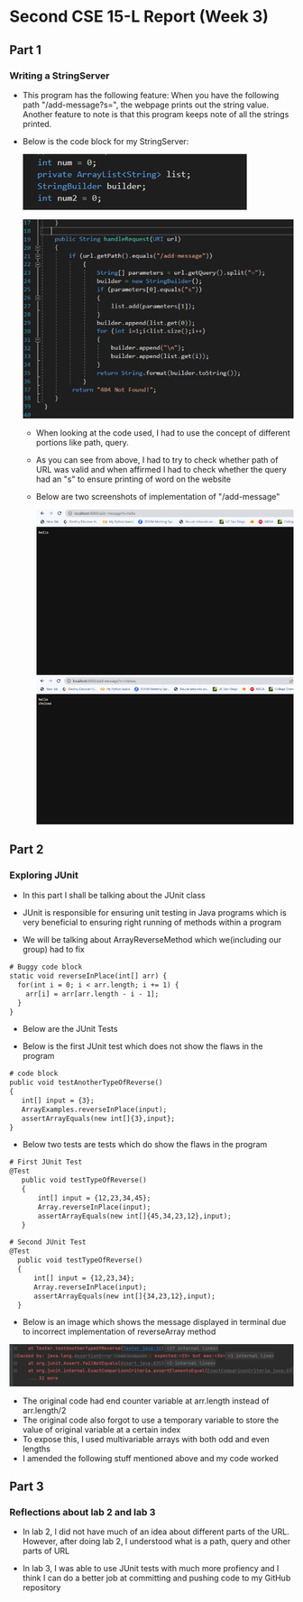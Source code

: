 # Second CSE 15-L Report (Week 3)

## Part 1
### Writing a StringServer

* This program has the following feature:
When you have the following path "/add-message?s=<string>", the webpage prints out the string value.
Another feature to note is that this program keeps note of all the strings printed.
  
* Below is the code block for my StringServer:
  
  ![Image](Code1.png)
  
  
  ![Image](Code2.png)
  
  * When looking at the code used, I had to use the concept of different portions like path, query.
  
  * As you can see from above, I had to try to check whether path of URL was valid and when affirmed I had to check whether the query had an "s" to ensure
    printing of word on the website
  
  * Below are two screenshots of implementation of "/add-message"
  
    ![Image](Screenshot1.png)
    ![Image](Screenshot2.png)
  

## Part 2
### Exploring JUnit
  
 * In this part I shall be talking about the JUnit class
  
 * JUnit is responsible for ensuring unit testing in Java programs which is very beneficial to ensuring right running of methods within a program
  
 * We will be talking about ArrayReverseMethod which we(including our group) had to fix
  
  ```
# Buggy code block
 static void reverseInPlace(int[] arr) {
    for(int i = 0; i < arr.length; i += 1) {
      arr[i] = arr[arr.length - i - 1];
    }
  }
```
 
   * Below are the JUnit Tests
 
* Below is the first JUnit test which does not show the flaws in the program
                                  
 ```
# code block
 public void testAnotherTypeOfReverse()
 {
    int[] input = {3};
    ArrayExamples.reverseInPlace(input);
    assertArrayEquals(new int[]{3},input};                              
 }  
```
                                  
* Below two tests are tests which do show the flaws in the program     
                                  
 ```
# First JUnit Test
@Test
    public void testTypeOfReverse()
    {
        int[] input = {12,23,34,45};
        Array.reverseInPlace(input);
        assertArrayEquals(new int[]{45,34,23,12},input);
    }                               
```
                                  
  ```
# Second JUnit Test
@Test
    public void testTypeOfReverse()
    {
        int[] input = {12,23,34};
        Array.reverseInPlace(input);
        assertArrayEquals(new int[]{34,23,12},input);
    } 
```
                                  
* Below is an image which shows the message displayed in terminal due to incorrect implementation of reverseArray method
                                  
![Image](Exception.jpg)                              

  

                                  
                                  
* The original code had end counter variable at arr.length instead of arr.length/2
* The original code also forgot to use a temporary variable to store the value of original variable at a certain index
* To expose this, I used multivariable arrays with both odd and even lengths
* I amended the following stuff mentioned above and my code worked
                                  
## Part 3
### Reflections about lab 2 and lab 3                              
                                  
 * In lab 2, I did not have much of an idea about different parts of the URL. However, after doing lab 2, I understood what is a path, query and other parts of URL
  
 * In lab 3, I was able to use JUnit tests with much more profiency and I think I can do a better job at committing and pushing code to my GitHub repository 
                                  
                                  

